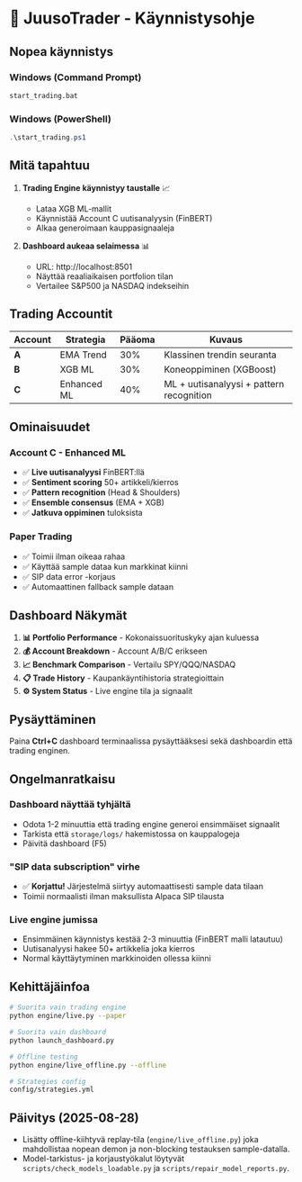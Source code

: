 # 🚀 JuusoTrader - Käynnistysohje

## Nopea käynnistys

### Windows (Command Prompt)
```cmd
start_trading.bat
```

### Windows (PowerShell)
```powershell
.\start_trading.ps1
```

## Mitä tapahtuu

1. **Trading Engine käynnistyy taustalle** 📈
   - Lataa XGB ML-mallit
   - Käynnistää Account C uutisanalyysin (FinBERT)
   - Alkaa generoimaan kauppasignaaleja

2. **Dashboard aukeaa selaimessa** 📊
   - URL: http://localhost:8501
   - Näyttää reaaliaikaisen portfolion tilan
   - Vertailee S&P500 ja NASDAQ indekseihin

## Trading Accountit

| Account | Strategia | Pääoma | Kuvaus |
|---------|-----------|--------|---------|
| **A** | EMA Trend | 30% | Klassinen trendin seuranta |
| **B** | XGB ML | 30% | Koneoppiminen (XGBoost) |
| **C** | Enhanced ML | 40% | ML + uutisanalyysi + pattern recognition |

## Ominaisuudet

### Account C - Enhanced ML
- ✅ **Live uutisanalyysi** FinBERT:llä 
- ✅ **Sentiment scoring** 50+ artikkeli/kierros
- ✅ **Pattern recognition** (Head & Shoulders)
- ✅ **Ensemble consensus** (EMA + XGB)
- ✅ **Jatkuva oppiminen** tuloksista

### Paper Trading
- ✅ Toimii ilman oikeaa rahaa
- ✅ Käyttää sample dataa kun markkinat kiinni
- ✅ SIP data error -korjaus
- ✅ Automaattinen fallback sample dataan

## Dashboard Näkymät

1. **📊 Portfolio Performance** - Kokonaissuorituskyky ajan kuluessa
2. **💰 Account Breakdown** - Account A/B/C erikseen  
3. **📈 Benchmark Comparison** - Vertailu SPY/QQQ/NASDAQ
4. **📋 Trade History** - Kaupankäyntihistoria strategioittain
5. **⚙️ System Status** - Live engine tila ja signaalit

## Pysäyttäminen

Paina **Ctrl+C** dashboard terminaalissa pysäyttääksesi sekä dashboardin että trading enginen.

## Ongelmanratkaisu

### Dashboard näyttää tyhjältä
- Odota 1-2 minuuttia että trading engine generoi ensimmäiset signaalit
- Tarkista että `storage/logs/` hakemistossa on kauppalogeja
- Päivitä dashboard (F5)

### "SIP data subscription" virhe
- ✅ **Korjattu!** Järjestelmä siirtyy automaattisesti sample data tilaan
- Toimii normaalisti ilman maksullista Alpaca SIP tilausta

### Live engine jumissa
- Ensimmäinen käynnistys kestää 2-3 minuuttia (FinBERT malli latautuu)
- Uutisanalyysi hakee 50+ artikkelia joka kierros
- Normal käyttäytyminen markkinoiden ollessa kiinni

## Kehittäjäinfoa

```bash
# Suorita vain trading engine
python engine/live.py --paper

# Suorita vain dashboard  
python launch_dashboard.py

# Offline testing
python engine/live_offline.py --offline

# Strategies config
config/strategies.yml
```

## Päivitys (2025-08-28)

- Lisätty offline-kiihtyvä replay-tila (`engine/live_offline.py`) joka mahdollistaa nopean demon ja non-blocking testauksen sample-datalla.
- Model-tarkistus- ja korjaustyökalut löytyvät `scripts/check_models_loadable.py` ja `scripts/repair_model_reports.py`.
